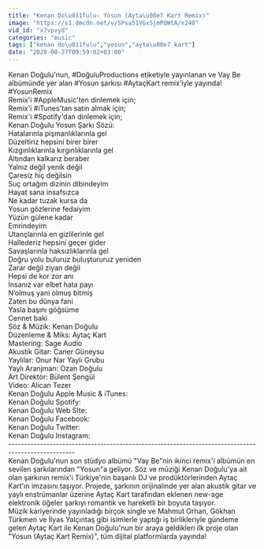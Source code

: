 ```yaml
---
title: "Kenan Do\u011fulu- Yosun (Ayta\u00e7 Kart Remix)"
image: "https://s1.dmcdn.net/v/SPsa51VGxSjmPQWtA/x240"
vid_id: "x7vpvyd"
categories: "music"
tags: ["kenan do\u011fulu","yosun","ayta\u00e7 kart"]
date: "2020-08-27T09:59:02+03:00"
---
```

Kenan Doğulu'nun, #DoğuluProductions etiketiyle yayınlanan ve Vay Be albümünde yer alan #Yosun şarkısı #AytaçKart remix’iyle yayında! #YosunRemix  <br>Remix'i #AppleMusic'ten dinlemek için;    <br>Remix'i #iTunes'tan satın almak için;   <br>Remix'i #Spotify'dan dinlemek için;   <br>Kenan Doğulu Yosun Şarkı Sözü:  <br>Hatalarınla pişmanlıklarınla gel  <br>Düzeltiriz hepsini birer birer  <br>Kızgınlıklarınla kırgınlıklarınla gel  <br>Altından kalkarız beraber  <br>Yalnız değil yenik değil  <br>Çaresiz hiç değilsin  <br>Suç ortağım dizinin dibindeyim  <br>Hayat sana insafsızca   <br>Ne kadar tuzak kursa da   <br>Yosun gözlerine fedaiyim  <br>Yüzün gülene kadar  <br>Emrindeyim  <br>Utançlarınla en gizlilerinle gel  <br>Hallederiz hepsini geçer gider  <br>Savaşlarınla haksızlıklarınla gel  <br>Doğru yolu buluruz buluştururuz yeniden  <br>Zarar değil ziyan değil  <br>Hepsi de kor zor anı  <br>İnsanız var elbet hata payı  <br>N’olmuş yani olmuş bitmiş  <br>Zaten bu dünya fani  <br>Yasla başını göğsüme   <br>Cennet baki  <br>Söz &amp; Müzik: Kenan Doğulu  <br>Düzenleme &amp; Miks: Aytaç Kart  <br>Mastering: Sage Audio  <br>Akustik Gitar: Caner Güneysu  <br>Yaylılar: Onur Nar Yaylı Grubu  <br>Yaylı Aranjman: Ozan Doğulu  <br>Art Direktör: Bülent Şengül   <br>Video: Alican Tezer  <br>Kenan Doğulu Apple Music &amp; iTunes:   <br>Kenan Doğulu Spotify:   <br>Kenan Doğulu Web SIte:   <br>Kenan Doğulu Facebook:   <br>Kenan Doğulu Twitter:   <br>Kenan Doğulu Instagram:   <br>---------------------------------------------------------------------------------------------------  <br>Kenan Doğulu'nun son stüdyo albümü &quot;Vay Be&quot;nin ikinci remix'i albümün en sevilen şarkılarından &quot;Yosun&quot;a geliyor. Söz ve müziği Kenan Doğulu'ya ait olan şarkının remix'i Türkiye'nin başarılı DJ ve prodüktörlerinden Aytaç Kart'ın imzasını taşıyor. Projede, şarkının orijinalinde yer alan akustik gitar ve yaylı enstrümanlar üzerine Aytaç Kart tarafından eklenen new-age elektronik öğeler şarkıyı romantik ve hareketli bir boyuta taşıyor.   <br>Müzik kariyerinde yayınladığı birçok single ve Mahmut Orhan, Gökhan Türkmen ve İlyas Yalçıntaş gibi isimlerle yaptığı iş birlikleriyle gündeme gelen Aytaç Kart ile Kenan Doğulu'nun bir araya geldikleri ilk proje olan &quot;Yosun (Aytaç Kart Remix)&quot;, tüm dijital platformlarda yayında!
